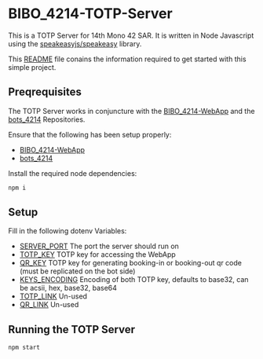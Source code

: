 # BIBO_4214-TOTP-Server
This is a TOTP Server for 14th Mono 42 SAR. It is written in Node Javascript using the [speakeasyjs/speakeasy](https://github.com/speakeasyjs/speakeasy) library.

This [README](README.md) file conains the information required to get started with this simple project.

## Preqrequisites
The TOTP Server works in conjuncture with the [BIBO_4214-WebApp](https://github.com/JerylKhoo/BIBO_4214-WebApp) and the [bots_4214](https://github.com/acidMyke/bots_4214) Repositories.

Ensure that the following has been setup properly:
* [BIBO_4214-WebApp](https://github.com/JerylKhoo/BIBO_4214-WebApp)
* [bots_4214](https://github.com/acidMyke/bots_4214)


Install the required node dependencies:
```bash
npm i
```

## Setup
Fill in the following dotenv Variables:
* [SERVER_PORT](https://github.com/JerylKhoo/BIBO_4214-TOTP-Server/blob/b3279c6de59f9366b0417d40f68e17ddba565905/.env.example#L5) The port the server should run on
* [TOTP_KEY](https://github.com/JerylKhoo/BIBO_4214-TOTP-Server/blob/b3279c6de59f9366b0417d40f68e17ddba565905/.env.example#L1) TOTP key for accessing the WebApp
* [QR_KEY](https://github.com/JerylKhoo/BIBO_4214-TOTP-Server/blob/b3279c6de59f9366b0417d40f68e17ddba565905/.env.example#L2)  TOTP key for generating booking-in or booking-out qr code (must be replicated on the bot side)
* [KEYS_ENCODING](https://github.com/JerylKhoo/BIBO_4214-TOTP-Server/blob/b3279c6de59f9366b0417d40f68e17ddba565905/.env.example#L3) Encoding of both TOTP key, defaults to base32, can be acsii, hex, base32, base64
* [TOTP_LINK](https://github.com/JerylKhoo/BIBO_4214-TOTP-Server/blob/b3279c6de59f9366b0417d40f68e17ddba565905/.env.example#L7) Un-used
* [QR_LINK](https://github.com/JerylKhoo/BIBO_4214-TOTP-Server/blob/b3279c6de59f9366b0417d40f68e17ddba565905/.env.example#L8) Un-used

## Running the TOTP Server
```bash
npm start
```


